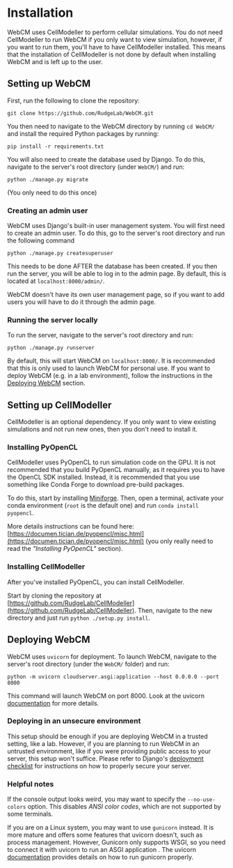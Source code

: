 
# Installation

WebCM uses CellModeller to perform cellular simulations. You do not need CellModeller to run WebCM if you only want to view simulation, however, if you want to run them, you'll have to have CellModeller installed. This means that the installation of CellModeller is not done by default when installing WebCM and is left up to the user. 

## Setting up WebCM

First, run the following to clone the repository:

	git clone https://github.com/RudgeLab/WebCM.git

You then need to navigate to the WebCM directory by running `cd WebCM/` and install the required Python packages by running:

	pip install -r requirements.txt

You will also need to create the database used by Django. To do this, navigate to the server's root directory (under `WebCM/`) and run:

	python ./manage.py migrate

(You only need to do this once)

### Creating an admin user

WebCM uses Django's built-in user management system. You will first need to create an admin user. To do this, go to the server's root directory and run the following command

	python ./manage.py createsuperuser

This needs to be done AFTER the database has been created. If you then run the server, you will be able to log in to the admin page. By default, this is located at `localhost:8000/admin/`.

WebCM doesn't have its own user management page, so if you want to add users you will have to do it through the admin page.

### Running the server locally

To run the server, navigate to the server's root directory and run:

	python ./manage.py runserver

By default, this will start WebCM on `localhost:8000/`. It is recommended that this is only used to launch WebCM for personal use. If you want to deploy WebCM (e.g. in a lab environment), follow the instructions in the [Deploying WebCM](#deploying-webcm) section.

## Setting up CellModeller
CellModeller is an optional dependency. If you only want to view existing simulations and not run new ones, then you don't need to install it.

### Installing PyOpenCL

CellModeller uses PyOpenCL to run simulation code on the GPU. It is not recommended that you build PyOpenCL manually, as it requires you to have the OpenCL SDK installed. Instead, it is recommended that you use something like Conda Forge to download pre-build packages. 

To do this, start by installing [Miniforge](https://github.com/conda-forge/miniforge/releases/latest/).  Then, open a terminal, activate your conda environment (`root` is the default one) and run `conda install pyopencl`. 

More details instructions can be found here: [https://documen.tician.de/pyopencl/misc.html](https://documen.tician.de/pyopencl/misc.html) (you only really need to read the *"Installing PyOpenCL"* section).

### Installing CellModeller

After you've installed PyOpenCL, you can install CellModeller.

Start by cloning the repository at [https://github.com/RudgeLab/CellModeller](https://github.com/RudgeLab/CellModeller). Then, navigate to the new directory and just run `python ./setup.py install`. 

## Deploying WebCM
WebCM uses `uvicorn` for deployment. To launch WebCM, navigate to the server's root directory (under the `WebCM/` folder) and run:

	python -m uvicorn cloudserver.asgi:application --host 0.0.0.0 --port 8000

This command will launch WebCM on port 8000. Look at the uvicorn [documentation](https://www.uvicorn.org/deployment/) for more details.

### Deploying in an unsecure environment
This setup should be enough if you are deploying WebCM in a trusted setting, like a lab. However, if you are planning to run WebCM in an untrusted environment, like if you were providing public access to your server, this setup won't suffice. Please refer to Django's [deployment checklist](https://docs.djangoproject.com/en/4.1/howto/deployment/checklist/) for instructions on how to properly secure your server.

### Helpful notes
If the console output looks weird, you may want to specify the `--no-use-colors` option. This disables *ANSI color codes*, which are not supported by some terminals.

If you are on a Linux system, you may want to use `gunicorn` instead. It is more mature and offers some features that uvicorn doesn't, such as process management. However, Gunicorn only supports WSGI, so you need to connect it with uvicorn to run an ASGI application . The uvicorn [documentation](https://www.uvicorn.org/deployment/#gunicorn) provides details on how to run gunicorn properly.
